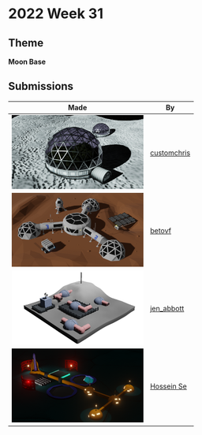 # 2022 Week 31


## Theme

**Moon Base**


## Submissions

| Made | By |
|------|----|
| <img src="./customchris/MoonBase.png" height="150" /> | [customchris](./customchris/) |
| <img src="./betovf/mars-base.png" height="150" /> | [betovf](./betovf/) |
| <img src="./jen_abbott/jsa-moon-base-aug2022.png" height="150" /> | [jen_abbott](./jen_abbott/) |
| <img src="./HosseinSe/untitled23.png" height="150" /> | [Hossein Se](./HosseinSe/) |
